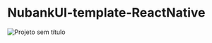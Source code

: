 ﻿# NubankUI-template-ReactNative
![Projeto sem título](https://user-images.githubusercontent.com/122908422/227579160-7daa9b39-43d6-4772-a132-c605baf73ce4.gif)
